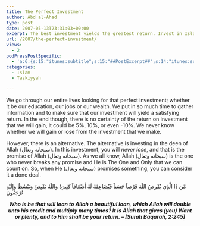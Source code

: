 ```yaml
---
title: The Perfect Investment
author: Abd al-Ahad
type: post
date: 2007-05-13T23:31:03+00:00
excerpt: The best investment yields the greatest return. Invest in Islam the deen of Allah. You will never lose--this is the promise of Allah, as in Surah Baqarah.
url: /2007/the-perfect-investment/
views:
  - 2
podPressPostSpecific:
  - 'a:6:{s:15:"itunes:subtitle";s:15:"##PostExcerpt##";s:14:"itunes:summary";s:15:"##PostExcerpt##";s:15:"itunes:keywords";s:17:"##WordPressCats##";s:13:"itunes:author";s:10:"##Global##";s:15:"itunes:explicit";s:2:"No";s:12:"itunes:block";s:2:"No";}'
categories:
  - Islam
  - Tazkiyyah

---
```

<p align="left">
  We go through our entire lives looking for that perfect investment; whether it be our education, our jobs or our wealth. We put in so much time to gather information and to make sure that our investment will yield a satisfying return. In the end though, there is no certainty of the return on investment that we will gain, it could be 5%, 10%, or even -10%. We never know whether we will gain or lose from the investment that we make.
</p>

<p align="left">
  However, there is an alternative. The alternative is investing in the deen of Allah (سبحانه وتعال). In this investment, you will <em>never lose</em>, and that is the promise of Allah (سبحانه وتعال). As we all know, Allah (سبحانه وتعال) is the one who never breaks any promise and He is The One and Only that we can count on. So, when He (سبحانه وتعال) promises something, you can consider it a done deal.
</p>

<div class="quran">
  مَّن ذَا الَّذِي يُقْرِضُ اللّهَ قَرْضاً حَسَناً فَيُضَاعِفَهُ لَهُ أَضْعَافاً كَثِيرَةً وَاللّهُ يَقْبِضُ وَيَبْسُطُ وَإِلَيْهِ تُرْجَعُونَ
</div>

<p align="center">
  <strong><em>Who is he that will loan to Allah a beautiful loan, which Allah will double unto his credit and multiply many times? It is Allah that gives (you) Want or plenty, and to Him shall be your return. &#8211; [Surah Baqarah, 2:245]</em> </strong>
</p>